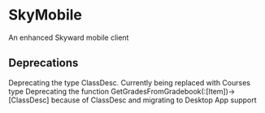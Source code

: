 # SkyMobile
An enhanced Skyward mobile client

## Deprecations
Deprecating the type ClassDesc. Currently being replaced with Courses type
Deprecating the function GetGradesFromGradebook(:[Item])->[ClassDesc] because of ClassDesc and migrating to Desktop App support
